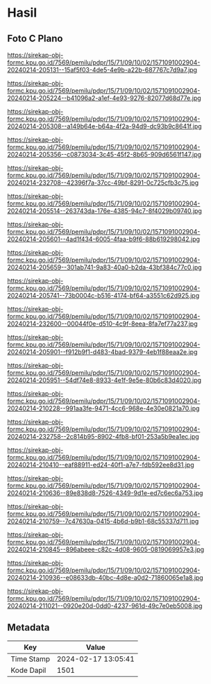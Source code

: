 # Hasil

## Foto C Plano

https://sirekap-obj-formc.kpu.go.id/7569/pemilu/pdpr/15/71/09/10/02/1571091002904-20240214-205131--15af5f03-4de5-4e9b-a22b-687767c7d9a7.jpg

https://sirekap-obj-formc.kpu.go.id/7569/pemilu/pdpr/15/71/09/10/02/1571091002904-20240214-205224--b41096a2-a1ef-4e93-9276-82077d68d77e.jpg

https://sirekap-obj-formc.kpu.go.id/7569/pemilu/pdpr/15/71/09/10/02/1571091002904-20240214-205308--a149b64e-b64a-4f2a-94d9-dc93b9c8641f.jpg

https://sirekap-obj-formc.kpu.go.id/7569/pemilu/pdpr/15/71/09/10/02/1571091002904-20240214-205356--c0873034-3c45-45f2-8b65-909d6561f147.jpg

https://sirekap-obj-formc.kpu.go.id/7569/pemilu/pdpr/15/71/09/10/02/1571091002904-20240214-232708--42396f7a-37cc-49bf-8291-0c725cfb3c75.jpg

https://sirekap-obj-formc.kpu.go.id/7569/pemilu/pdpr/15/71/09/10/02/1571091002904-20240214-205514--263743da-176e-4385-94c7-8f4029b09740.jpg

https://sirekap-obj-formc.kpu.go.id/7569/pemilu/pdpr/15/71/09/10/02/1571091002904-20240214-205601--4ad1f434-6005-4faa-b9f6-88b619298042.jpg

https://sirekap-obj-formc.kpu.go.id/7569/pemilu/pdpr/15/71/09/10/02/1571091002904-20240214-205659--301ab741-9a83-40a0-b2da-43bf384c77c0.jpg

https://sirekap-obj-formc.kpu.go.id/7569/pemilu/pdpr/15/71/09/10/02/1571091002904-20240214-205741--73b0004c-b516-4174-bf64-a3551c62d925.jpg

https://sirekap-obj-formc.kpu.go.id/7569/pemilu/pdpr/15/71/09/10/02/1571091002904-20240214-232600--00044f0e-d510-4c9f-8eea-8fa7ef77a237.jpg

https://sirekap-obj-formc.kpu.go.id/7569/pemilu/pdpr/15/71/09/10/02/1571091002904-20240214-205901--f912b9f1-d483-4bad-9379-4eb1f88eaa2e.jpg

https://sirekap-obj-formc.kpu.go.id/7569/pemilu/pdpr/15/71/09/10/02/1571091002904-20240214-205951--54df74e8-8933-4e1f-9e5e-80b6c83d4020.jpg

https://sirekap-obj-formc.kpu.go.id/7569/pemilu/pdpr/15/71/09/10/02/1571091002904-20240214-210228--991aa3fe-9471-4cc6-968e-4e30e0821a70.jpg

https://sirekap-obj-formc.kpu.go.id/7569/pemilu/pdpr/15/71/09/10/02/1571091002904-20240214-232758--2c814b95-8902-4fb8-bf01-253a5b9ea1ec.jpg

https://sirekap-obj-formc.kpu.go.id/7569/pemilu/pdpr/15/71/09/10/02/1571091002904-20240214-210410--eaf88911-ed24-40f1-a7e7-fdb592ee8d31.jpg

https://sirekap-obj-formc.kpu.go.id/7569/pemilu/pdpr/15/71/09/10/02/1571091002904-20240214-210636--89e838d8-7526-4349-9d1e-ed7c6ec6a753.jpg

https://sirekap-obj-formc.kpu.go.id/7569/pemilu/pdpr/15/71/09/10/02/1571091002904-20240214-210759--7c47630a-0415-4b6d-b9b1-68c55337d711.jpg

https://sirekap-obj-formc.kpu.go.id/7569/pemilu/pdpr/15/71/09/10/02/1571091002904-20240214-210845--896abeee-c82c-4d08-9605-0819069957e3.jpg

https://sirekap-obj-formc.kpu.go.id/7569/pemilu/pdpr/15/71/09/10/02/1571091002904-20240214-210936--e08633db-40bc-4d8e-a0d2-71860065e1a8.jpg

https://sirekap-obj-formc.kpu.go.id/7569/pemilu/pdpr/15/71/09/10/02/1571091002904-20240214-211021--0920e20d-0dd0-4237-961d-49c7e0eb5008.jpg


## Metadata

| Key        | Value               |
| ---------- | ------------------- |
| Time Stamp | 2024-02-17 13:05:41 |
| Kode Dapil | 1501                |



